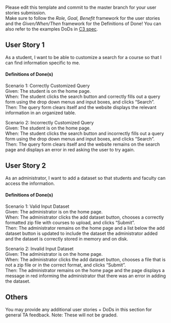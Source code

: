 Please edit this template and commit to the master branch for your user stories submission.   
Make sure to follow the *Role, Goal, Benefit* framework for the user stories and the *Given/When/Then* framework for the Definitions of Done! You can also refer to the examples DoDs in [C3 spec](https://sites.google.com/view/ubc-cpsc310-21w2-intro-to-se/project/checkpoint-3).

## User Story 1
As a student, I want to be able to customize a search for a course so that I can find information specific to me.

#### Definitions of Done(s)
Scenario 1: Correctly Customized Query\
Given: The student is on the home page.\
When: The student clicks the search button and correctly fills out a query form using the drop down menus and input boxes, and clicks “Search”.\
Then: The query form clears itself and the website displays the relevant information in an organized table.

Scenario 2: Incorrectly Customized Query\
Given: The student is on the home page.\
When:  The student clicks the search button and incorrectly fills out a query form using the drop down menus and input boxes, and clicks “Search”.\
Then: The query form clears itself and the website remains on the search page and displays an error in red asking the user to try again.

## User Story 2
As an administrator, I want to add a dataset so that students and faculty can access the information.


#### Definitions of Done(s)
Scenario 1: Valid Input Dataset\
Given: The administrator is on the home page.\
When: The administrator clicks the add dataset button, chooses a correctly formatted zip file with courses to upload, and clicks “Submit”.\
Then: The administrator remains on the home page and a list below the add dataset button is updated to include the dataset the administrator added and the dataset is correctly stored in memory and on disk.

Scenario 2: Invalid Input Dataset\
Given: The administrator is on the home page.\
When: The administrator clicks the add dataset button, chooses a file that is not a zip file or in the correct format, and clicks “Submit”.\
Then: The administrator remains on the home page and the page displays a message in red informing the administrator that there was an error in adding the dataset.


## Others
You may provide any additional user stories + DoDs in this section for general TA feedback.
Note: These will not be graded.
